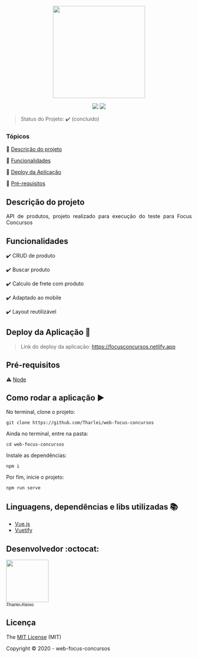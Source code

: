 <p align="center">
 <img width="250" src="https://legado.focusconcursos.com.br/focus-online/skin/default/images/logo-color.png"/>
</p>

<p align="center">
  <img src="https://img.shields.io/static/v1?label=vue&message=framework&color=darkgreen&style=for-the-badge&logo=vue.js"/>
  <img src="https://img.shields.io/static/v1?label=netlify&message=deploy&color=darkblue&style=for-the-badge&logo=netlify"/>
</p>

> Status do Projeto: :heavy_check_mark: (concluido)

### Tópicos 

:small_blue_diamond: [Descrição do projeto](#descrição-do-projeto)

:small_blue_diamond: [Funcionalidades](#funcionalidades)

:small_blue_diamond: [Deploy da Aplicação](#deploy-da-aplicação-dash)

:small_blue_diamond: [Pré-requisitos](#pré-requisitos)

## Descrição do projeto 

<p align="justify">
  API de produtos, projeto realizado para execução do teste para Focus Concursos
</p>

## Funcionalidades

:heavy_check_mark: CRUD de produto 

:heavy_check_mark: Buscar produto

:heavy_check_mark: Calculo de frete com produto

:heavy_check_mark: Adaptado ao mobile

:heavy_check_mark: Layout reutilizável

## Deploy da Aplicação :dash:

> Link do deploy da aplicação: https://focusconcursos.netlify.app

## Pré-requisitos

:warning: [Node](https://nodejs.org/en/)

## Como rodar a aplicação :arrow_forward:

No terminal, clone o projeto: 

```
git clone https://github.com/Tharlei/web-focus-concursos
```

Ainda no terminal, entre na pasta:

```
cd web-focus-concursos
```

Instale as dependências:

```
npm i
```

Por fim, inicie o projeto:

```
npm run serve
```

## Linguagens, dependências e libs utilizadas :books:

- [Vue.js](https://vuejs.org/)
- [Vuetify](https://vuetifyjs.com/en/)

## Desenvolvedor :octocat:

[<img src="https://avatars2.githubusercontent.com/u/32899049?s=460&u=946f73939bb511fa8ae40ed80764cc4dbffe359f&v=4" width=115><br><sub>Tharlei Aleixo</sub>](https://github.com/Tharlei)


## Licença 

The [MIT License]() (MIT)

Copyright :copyright: 2020 - web-focus-concursos

